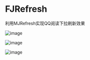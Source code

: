 # FJRefresh
利用MJRefresh实现QQ阅读下拉刷新效果

 ![image](https://github.com/FJRefresh/blob/master1.png)
 
  ![image](https://github.com/FJRefresh/blob/master2.png)
  
   ![image](https://github.com/FJRefresh/blob/master3.png)
